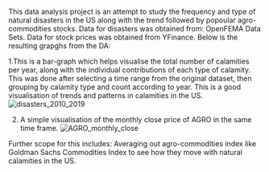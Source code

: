 This data analysis project is an attempt to study the frequency and type of natural disasters in the US along with the trend followed by popoular agro-commodities stocks. 
Data for disasters was obtained from: OpenFEMA Data Sets. Data for stock prices was obtained from YFinance. 
Below is the resulting grapghs from the DA: 

1.This is a bar-graph which helps visualise the total number of calamities per year, along with the individual contributions of each type of calamity. This was done after selecting a time range from the original dataset, then grouping by calamity type and count according to year. This is a good visualisation of trends and patterns in calamities in the US.
![disasters_2010_2019](https://github.com/user-attachments/assets/874f9565-3617-4bda-a759-890954a473cc)

2. A simple visualisation of the monthly close price of AGRO in the same time frame.
![AGRO_monthly_close](https://github.com/user-attachments/assets/d6644ea2-571a-416e-94be-de4acca49cae)

Further scope for this includes: Averaging out agro-commodities index like Goldman Sachs Commodities Index to see how they move with natural calamities in the US.
